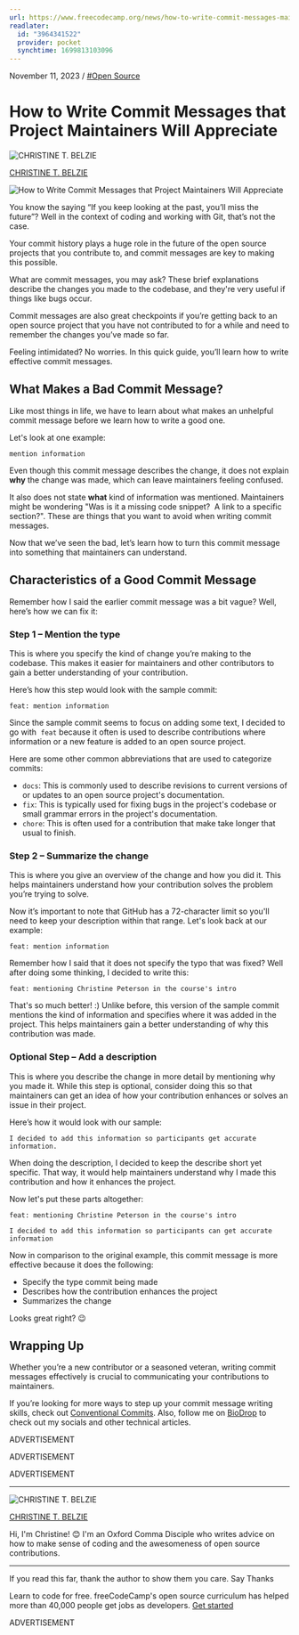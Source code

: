 ```yaml
---
url: https://www.freecodecamp.org/news/how-to-write-commit-messages-maintainers-will-like/
readlater:
  id: "3964341522"
  provider: pocket
  synchtime: 1699813103096
---
```

November 11, 2023 / [#Open Source](/news/tag/open-source/)

# How to Write Commit Messages that Project Maintainers Will Appreciate

![CHRISTINE T. BELZIE](https://www.freecodecamp.org/news/content/images/size/w60/2023/03/profile.jpeg)

[CHRISTINE T. BELZIE](/news/author/christine/)

  ![How to Write Commit Messages that Project Maintainers Will Appreciate](https://www.freecodecamp.org/news/content/images/size/w2000/2023/11/Commit-message-post.png)

You know the saying “If you keep looking at the past, you’ll miss the future”? Well in the context of coding and working with Git, that’s not the case.

Your commit history plays a huge role in the future of the open source projects that you contribute to, and commit messages are key to making this possible.  

What are commit messages, you may ask? These brief explanations describe the changes you made to the codebase, and they're very useful if things like bugs occur.

Commit messages are also great checkpoints if you’re getting back to an open source project that you have not contributed to for a while and need to remember the changes you’ve made so far.

Feeling intimidated? No worries. In this quick guide, you’ll learn how to write effective commit messages.

## What Makes a Bad Commit Message?

Like most things in life, we have to learn about what makes an unhelpful commit message before we learn how to write a good one.

Let's look at one example:

```git
mention information
```

Even though this commit message describes the change, it does not explain **why** the change was made, which can leave maintainers feeling confused.

It also does not state **what** kind of information was mentioned. Maintainers might be wondering "Was is it a missing code snippet?  A link to a specific section?". These are things that you want to avoid when writing commit messages.

Now that we’ve seen the bad, let’s learn how to turn this commit message into something that maintainers can understand.

## Characteristics of a Good Commit Message

Remember how I said the earlier commit message was a bit vague? Well, here’s how we can fix it:

### Step 1 – Mention the type

This is where you specify the kind of change you’re making to the codebase. This makes it easier for maintainers and other contributors to gain a better understanding of your contribution.

Here’s how this step would look with the sample commit:

```git
feat: mention information
```

Since the sample commit seems to focus on adding some text, I decided to go with  `feat` because it often is used to describe contributions where information or a new feature is added to an open source project.  

Here are some other common abbreviations that are used to categorize commits:

- `docs`: This is commonly used to describe revisions to current versions of or updates to an open source project's documentation.
- `fix`: This is typically used for fixing bugs in the project's codebase or small grammar errors in the project's documentation.
- `chore`: This is often used for a contribution that make take longer that usual to finish.

### Step 2 – Summarize the change

This is where you give an overview of the change and how you did it. This helps maintainers understand how your contribution solves the problem you’re trying to solve.

Now it’s important to note that GitHub has a 72-character limit so you'll need to keep your description within that range. Let's look back at our example:

```git
feat: mention information
```

Remember how I said that it does not specify the typo that was fixed? Well after doing some thinking, I decided to write this:

```git
feat: mentioning Christine Peterson in the course's intro
```

That's so much better! :) Unlike before, this version of the sample commit mentions the kind of information and specifies where it was added in the project. This helps maintainers gain a better understanding of why this contribution was made.

### Optional Step – Add a description

This is where you describe the change in more detail by mentioning why you made it. While this step is optional, consider doing this so that maintainers can get an idea of how your contribution enhances or solves an issue in their project.  

Here’s how it would look with our sample:

```git
I decided to add this information so participants get accurate information.
```

When doing the description, I decided to keep the describe short yet specific. That way, it would help maintainers understand why I made this contribution and how it enhances the project.

Now let's put these parts altogether:

```git
feat: mentioning Christine Peterson in the course's intro

I decided to add this information so participants can get accurate information
```

Now in comparison to the original example, this commit message is more effective because it does the following:

- Specify the type commit being made
- Describes how the contribution enhances the project
- Summarizes the change

Looks great right? 😉

## Wrapping Up

Whether you’re a new contributor or a seasoned veteran, writing commit messages effectively is crucial to communicating your contributions to maintainers.

If you’re looking for more ways to step up your commit message writing skills, check out [Conventional Commits](https://www.conventionalcommits.org/en/v1.0.0/). Also, follow me on [BioDrop](https://www.biodrop.io/CBID2) to check out my socials and other technical articles.

  

  

ADVERTISEMENT

ADVERTISEMENT

ADVERTISEMENT

---

![CHRISTINE T. BELZIE](https://www.freecodecamp.org/news/content/images/size/w60/2023/03/profile.jpeg)

[CHRISTINE T. BELZIE](/news/author/christine/)

Hi, I'm Christine! 😊 I'm an Oxford Comma Disciple who writes advice on how to make sense of coding and the awesomeness of open source contributions.

---

If you read this far, thank the author to show them you care. Say Thanks

Learn to code for free. freeCodeCamp's open source curriculum has helped more than 40,000 people get jobs as developers. [Get started](https://www.freecodecamp.org/learn/)

ADVERTISEMENT